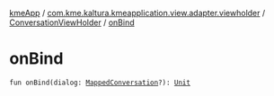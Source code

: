 [kmeApp](../../index.md) / [com.kme.kaltura.kmeapplication.view.adapter.viewholder](../index.md) / [ConversationViewHolder](index.md) / [onBind](./on-bind.md)

# onBind

`fun onBind(dialog: `[`MappedConversation`](../../com.kme.kaltura.kmeapplication.data/-mapped-conversation/index.md)`?): `[`Unit`](https://kotlinlang.org/api/latest/jvm/stdlib/kotlin/-unit/index.html)